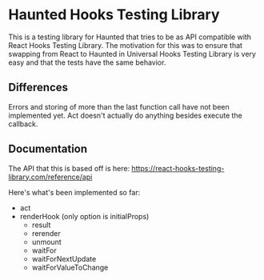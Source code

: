 # Haunted Hooks Testing Library

This is a testing library for Haunted that tries to be as API compatible with React Hooks Testing Library. The motivation for this was to ensure that swapping from React to Haunted in Universal Hooks Testing Library is very easy and that the tests have the same behavior.

## Differences

Errors and storing of more than the last function call have not been implemented yet. Act doesn't actually do anything besides execute the callback.

## Documentation

The API that this is based off is here: https://react-hooks-testing-library.com/reference/api

Here's what's been implemented so far:

- act
- renderHook (only option is initialProps)
  - result
  - rerender
  - unmount
  - waitFor
  - waitForNextUpdate
  - waitForValueToChange
